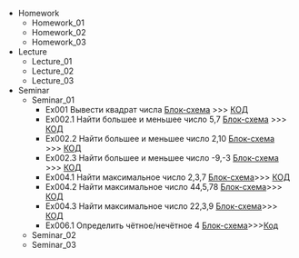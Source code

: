 - Homework
    - Homework_01
    - Homework_02
    - Homework_03
- Lecture
    - Lecture_01
    - Lecture_02
    - Lecture_03
- Seminar
    - Seminar_01
        - Ex001 
        Вывести квадрат числа [Блок-схема](Seminars/Seminar_01/Ex_001/diagram.drawio.png) >>> [КОД](Seminars/Seminar_01/Ex_001/Program.cs)
        - Ex002.1 
        Найти большее и меньшее число 5,7 [Блок-схема](Seminars/Seminar_01/Ex_002.1/diagram.drawio.png) >>> [КОД](Seminars/Seminar_01/Ex_002.1/Program.cs)
        - Ex002.2
        Найти большее и меньшее число 2,10 [Блок-схема](Seminars/Seminar_01/Ex_002.2/diagram.drawio.png) >>> [КОД](Seminars/Seminar_01/Ex_002.2/Program.cs)
        - Ex002.3
        Найти большее и меньшее число -9,-3 [Блок-схема](Seminars/Seminar_01/Ex_002.3/diagram.drawio.png) >>> [КОД](Seminars/Seminar_01/Ex_002.3/Program.cs)
        - Ex004.1 
        Найти максимальное число 2,3,7 [Блок-схема](Seminars/Seminar_01/Ex_004.1/diagram.drawio.png)>>>
        [КОД](Seminars/Seminar_01/Ex_004.1/Program.cs)
        - Ex004.2 
        Найти максимальное число 44,5,78 [Блок-схема](Seminars/Seminar_01/Ex_004.2/diagram.drawio.png)>>>
        [КОД](Seminars/Seminar_01/Ex_004.2/Program.cs)
        - Ex004.3
        Найти максимальное число 22,3,9 [Блок-схема](Seminars/Seminar_01/Ex_004.3/diagram.drawio.png)>>>
        [КОД](Seminars/Seminar_01/Ex_004.3/Program.cs)
        - Ex006.1
        Определить чётное/нечётное 4 [Блок-схема](Seminars/Seminar_01/Ex_006.1/diagram.drawio.png)>>>[Код](Seminars/Seminar_01/Ex_006.1/Program.cs)
    - Seminar_02
    - Seminar_03